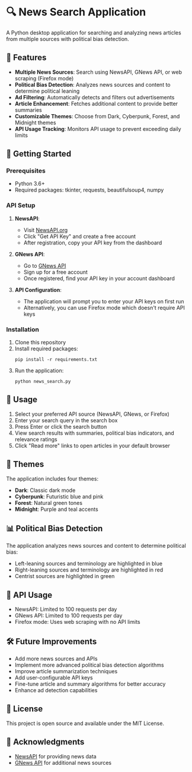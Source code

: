 # 🔍 News Search Application

A Python desktop application for searching and analyzing news articles from multiple sources with political bias detection.

## 🌟 Features

- **Multiple News Sources**: Search using NewsAPI, GNews API, or web scraping (Firefox mode)
- **Political Bias Detection**: Analyzes news sources and content to determine political leaning
- **Ad Filtering**: Automatically detects and filters out advertisements
- **Article Enhancement**: Fetches additional content to provide better summaries
- **Customizable Themes**: Choose from Dark, Cyberpunk, Forest, and Midnight themes
- **API Usage Tracking**: Monitors API usage to prevent exceeding daily limits

## 🚀 Getting Started

### Prerequisites
- Python 3.6+
- Required packages: tkinter, requests, beautifulsoup4, numpy

### API Setup
1. **NewsAPI**:
   - Visit [NewsAPI.org](https://newsapi.org/)
   - Click "Get API Key" and create a free account
   - After registration, copy your API key from the dashboard

2. **GNews API**:
   - Go to [GNews API](https://gnews.io/)
   - Sign up for a free account
   - Once registered, find your API key in your account dashboard

3. **API Configuration**:
   - The application will prompt you to enter your API keys on first run
   - Alternatively, you can use Firefox mode which doesn't require API keys

### Installation
1. Clone this repository
2. Install required packages:
   ```
   pip install -r requirements.txt
   ```
3. Run the application:
   ```
   python news_search.py
   ```

## 🔧 Usage

1. Select your preferred API source (NewsAPI, GNews, or Firefox)
2. Enter your search query in the search box
3. Press Enter or click the search button
4. View search results with summaries, political bias indicators, and relevance ratings
5. Click "Read more" links to open articles in your default browser

## 🎨 Themes

The application includes four themes:
- **Dark**: Classic dark mode
- **Cyberpunk**: Futuristic blue and pink
- **Forest**: Natural green tones
- **Midnight**: Purple and teal accents

## 📊 Political Bias Detection

The application analyzes news sources and content to determine political bias:
- Left-leaning sources and terminology are highlighted in blue
- Right-leaning sources and terminology are highlighted in red
- Centrist sources are highlighted in green

## 🔄 API Usage

- NewsAPI: Limited to 100 requests per day
- GNews API: Limited to 100 requests per day
- Firefox mode: Uses web scraping with no API limits

## 🛠️ Future Improvements

- Add more news sources and APIs
- Implement more advanced political bias detection algorithms
- Improve article summarization techniques
- Add user-configurable API keys
- Fine-tune article and summary algorithms for better accuracy
- Enhance ad detection capabilities

## 📝 License

This project is open source and available under the MIT License.

## 🙏 Acknowledgments

- [NewsAPI](https://newsapi.org/) for providing news data
- [GNews API](https://gnews.io/) for additional news sources
